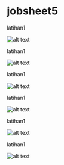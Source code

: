 # jobsheet5

latihan1

![alt text](https://github.com/anisanisah05/jobsheet5/blob/master/1.PNG)

latihan1

![alt text](https://github.com/anisanisah05/jobsheet5/blob/master/1.PNG)

latihan1

![alt text](https://github.com/anisanisah05/jobsheet5/blob/master/1.PNG)

latihan1

![alt text](https://github.com/anisanisah05/jobsheet5/blob/master/1.PNG)

latihan1

![alt text](https://github.com/anisanisah05/jobsheet5/blob/master/1.PNG)

latihan1

![alt text](https://github.com/anisanisah05/jobsheet5/blob/master/1.PNG)
